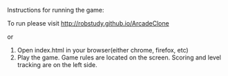 Instructions for running the game:

To run please visit http://robstudy.github.io/ArcadeClone

or

1) Open index.html in your browser(either chrome, firefox, etc)
2) Play the game. Game rules are located on the screen. Scoring and level tracking are on the left side.